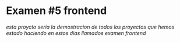 # Examen #5 frontend

*esta proycto seria la demostracion de todos los proyectos que hemos estado haciendo en estos dias llamados examen frontend*
